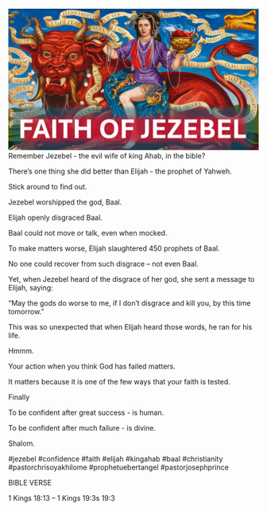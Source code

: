 ![Video cover image](./cover.jpg)
Remember Jezebel - the evil wife of king Ahab, in the bible?

There’s one thing she did better than Elijah - the prophet of Yahweh.

Stick around to find out.

Jezebel worshipped the god, Baal.

Elijah openly disgraced Baal.

Baal could not move or talk, even when mocked.

To make matters worse, Elijah slaughtered 450 prophets of Baal.

No one could recover from such disgrace – not even Baal.

Yet, when Jezebel heard of the disgrace of her god, she sent a message to Elijah, saying:

“May the gods do worse to me, if I don’t disgrace and kill you, by this time tomorrow.”

This was so unexpected that when Elijah heard those words, he ran for his life.

Hmmm.

Your action when you think God has failed matters.

It matters because it is one of the few ways that your faith is tested.

Finally

To be confident after great success - is human.

To be confident after much failure - is divine.

Shalom.


#jezebel #confidence #faith #elijah #kingahab #baal #christianity #pastorchrisoyakhilome #prophetuebertangel #pastorjosephprince



BIBLE VERSE

1 Kings 18:13 – 1 Kings 19:3s 19:3